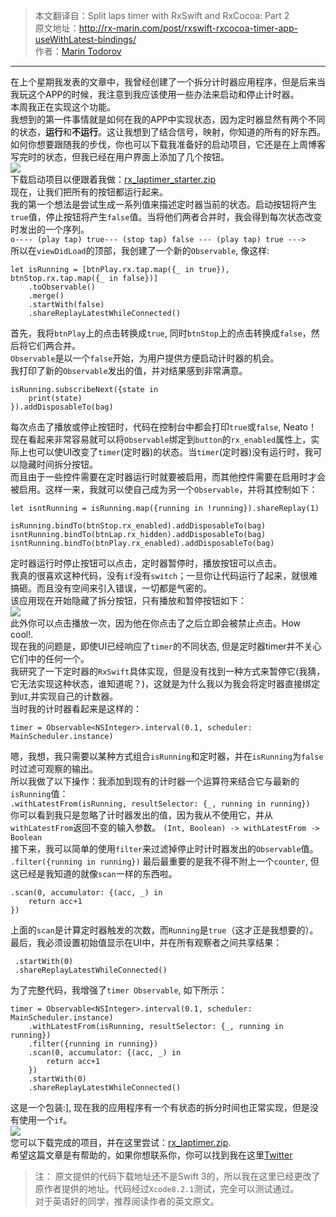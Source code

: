 > 本文翻译自：Split laps timer with RxSwift and RxCocoa: Part 2  
原文地址：http://rx-marin.com/post/rxswift-rxcocoa-timer-app-useWithLatest-bindings/  
作者：[Marin Todorov](http://www.underplot.com/)

---
在上个星期我发表的文章中，我曾经创建了一个拆分计时器应用程序，但是后来当我玩这个APP的时候，我注意到我应该使用一些办法来启动和停止计时器。  
本周我正在实现这个功能。  
我想到的第一件事情就是如何在我的APP中实现状态，因为定时器显然有两个不同的状态，**运行**和**不运行**。这让我想到了结合信号，映射，你知道的所有的好东西。  
如何你想要跟随我的步伐，你也可以下载我准备好的启动项目，它还是在上周博客写完时的状态，但我已经在用户界面上添加了几个按钮。  
![](http://rx-marin.com/images/latimer-new-ui.png)  
下载启动项目以便跟着我做：[rx_laptimer_starter.zip](https://github.com/qiuncheng/posted-articles-in-blog/tree/master/Demos)  
现在，让我们把所有的按钮都运行起来。  
我的第一个想法是尝试生成一系列值来描述定时器当前的状态。启动按钮将产生`true`值，停止按钮将产生`false`值。当将他们两者合并时，我会得到每次状态改变时发出的一个序列。  
`o---- (play tap) true--- (stop tap) false --- (play tap) true --->`  
所以在`viewDidLoad`的顶部，我创建了一个新的`Observable`, 像这样:  
```
let isRunning = [btnPlay.rx.tap.map({_ in true}), btnStop.rx.tap.map({_ in false})]
    .toObservable()
    .merge()
    .startWith(false)
    .shareReplayLatestWhileConnected()
```
首先，我将`btnPlay`上的点击转换成`true`, 同时`btnStop`上的点击转换成`false`，然后将它们两合并。  
`Observable`是以一个`false`开始，为用户提供方便启动计时器的机会。  
我打印了新的`Observable`发出的值，并对结果感到非常满意。  
```
isRunning.subscribeNext({state in
    print(state)
}).addDisposableTo(bag)
```
每次点击了播放或停止按钮时，代码在控制台中都会打印`true`或`false`, Neato！  
现在看起来非常容易就可以将`Observable`绑定到`button`的`rx_enabled`属性上，实际上也可以使UI改变了`timer`(定时器)的状态。当`timer`(定时器)没有运行时，我可以隐藏时间拆分按钮。  
而且由于一些控件需要在定时器运行时就要被启用，而其他控件需要在启用时才会被启用。这样一来，我就可以使自己成为另一个`Observable`，并将其控制如下：  
```
let isntRunning = isRunning.map({running in !running}).shareReplay(1)

isRunning.bindTo(btnStop.rx_enabled).addDisposableTo(bag)
isntRunning.bindTo(btnLap.rx_hidden).addDisposableTo(bag)
isntRunning.bindTo(btnPlay.rx_enabled).addDisposableTo(bag)
```
定时器运行时停止按钮可以点击，定时器暂停时，播放按钮可以点击。  
我真的很喜欢这种代码，没有`if`没有`switch`；一旦你让代码运行了起来，就很难搞砸。而且没有空间来引入错误，一切都是气密的。  
该应用现在开始隐藏了拆分按钮，只有播放和暂停按钮如下：  
![](http://rx-marin.com/images/laptimer-play.png)  
此外你可以点击播放一次，因为他在你点击了之后立即会被禁止点击。How cool!.  
现在我的问题是，即使UI已经响应了`timer`的不同状态, 但是定时器timer并不关心它们中的任何一个。  
我研究了一下定时器的`RxSwift`具体实现，但是没有找到一种方式来暂停它(我猜，它无法实现这种状态，谁知道呢？)，这就是为什么我以为我会将定时器直接绑定到`UI`,并实现自己的计数器。  
当时我的计时器看起来是这样的：  
```
timer = Observable<NSInteger>.interval(0.1, scheduler: MainScheduler.instance)
```
嗯，我想，我只需要以某种方式组合`isRunning`和定时器，并在`isRunning`为`false`时过滤可观察的输出。  
所以我做了以下操作：我添加到现有的计时器一个运算符来结合它与最新的`isRunning`值：  
`.withLatestFrom(isRunning, resultSelector: {_, running in running})`  
你可以看到我只是忽略了计时器发出的值，因为我从不使用它，并从`withLatestFrom`返回不变的输入参数。
`(Int, Boolean) -> withLatestFrom -> Boolean`  
接下来，我可以简单的使用`filter`来过滤掉停止时计时器发出的`Observable`值。
`.filter({running in running})`
最后最重要的是我不得不附上一个`counter`, 但这已经是我知道的就像`scan`一样的东西啦。
```
.scan(0, accumulator: {(acc, _) in
    return acc+1
})
```  
上面的`scan`是计算定时器触发的次数，而`Running`是`true`（这才正是我想要的）。  
最后，我必须设置初始值显示在UI中，并在所有观察者之间共享结果：  
```
 .startWith(0)
 .shareReplayLatestWhileConnected()
```
为了完整代码，我增强了`timer Observable`, 如下所示：
```
timer = Observable<NSInteger>.interval(0.1, scheduler: MainScheduler.instance)
    .withLatestFrom(isRunning, resultSelector: {_, running in running})
    .filter({running in running})
    .scan(0, accumulator: {(acc, _) in
        return acc+1
    })
    .startWith(0)
    .shareReplayLatestWhileConnected()
```
这是一个包装:], 现在我的应用程序有一个有状态的拆分时间也正常实现，但是没有使用一个`if`。    
![](http://rx-marin.com/images/laptimer-2-final.gif)    
您可以下载完成的项目，并在这里尝试：[rx_laptimer.zip](https://github.com/qiuncheng/posted-articles-in-blog/tree/master/Demos).  
希望这篇文章是有帮助的，如果你想联系你，你可以找到我在这里[Twitter](https://twitter.com/intent/follow?original_referer=http%3A%2F%2Frx-marin.com%2Fpost%2Frxswift-rxcocoa-sample-split-laps-timer%2F&ref_src=twsrc%5Etfw&region=follow_link&screen_name=icanzilb&tw_p=followbutton)

> 注： 原文提供的代码下载地址还不是Swift 3的，所以我在这里已经更改了原作者提供的地址。代码经过`Xcode8.2.1`测试，完全可以测试通过。  
对于英语好的同学，推荐阅读作者的英文原文。 

